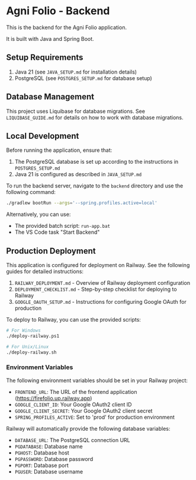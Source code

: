 # Agni Folio - Backend

This is the backend for the Agni Folio application.

It is built with Java and Spring Boot.

## Setup Requirements

1. Java 21 (see `JAVA_SETUP.md` for installation details)
2. PostgreSQL (see `POSTGRES_SETUP.md` for database setup)

## Database Management

This project uses Liquibase for database migrations. See `LIQUIBASE_GUIDE.md` for details on how to work with database migrations.

## Local Development

Before running the application, ensure that:
1. The PostgreSQL database is set up according to the instructions in `POSTGRES_SETUP.md`
2. Java 21 is configured as described in `JAVA_SETUP.md`

To run the backend server, navigate to the `backend` directory and use the following command:

```bash
./gradlew bootRun --args='--spring.profiles.active=local'
```

Alternatively, you can use:
- The provided batch script: `run-app.bat`
- The VS Code task "Start Backend"

## Production Deployment

This application is configured for deployment on Railway. See the following guides for detailed instructions:

1. `RAILWAY_DEPLOYMENT.md` - Overview of Railway deployment configuration
2. `DEPLOYMENT_CHECKLIST.md` - Step-by-step checklist for deploying to Railway
3. `GOOGLE_OAUTH_SETUP.md` - Instructions for configuring Google OAuth for production

To deploy to Railway, you can use the provided scripts:

```bash
# For Windows
./deploy-railway.ps1

# For Unix/Linux
./deploy-railway.sh
```

### Environment Variables

The following environment variables should be set in your Railway project:

- `FRONTEND_URL`: The URL of the frontend application (https://firefolio.up.railway.app)
- `GOOGLE_CLIENT_ID`: Your Google OAuth2 client ID
- `GOOGLE_CLIENT_SECRET`: Your Google OAuth2 client secret  
- `SPRING_PROFILES_ACTIVE`: Set to 'prod' for production environment

Railway will automatically provide the following database variables:
- `DATABASE_URL`: The PostgreSQL connection URL
- `PGDATABASE`: Database name
- `PGHOST`: Database host
- `PGPASSWORD`: Database password
- `PGPORT`: Database port
- `PGUSER`: Database username
